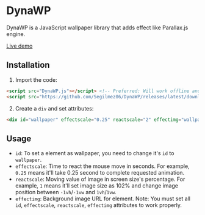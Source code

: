 # DynaWP

DynaWP is a JavaScript wallpaper library that adds effect like Parallax.js engine.

[Live demo](https://segilmez06.github.io/DynaWP/index.html)

## Installation

1) Import the code:
```html
<script src="DynaWP.js"></script> <!-- Preferred: Will work offline and much faster --->
<script src="https://github.com/Segilmez06/DynaWP/releases/latest/download/DynaWP.js"></script>
```

2) Create a `div` and set attributes:
```html
<div id="wallpaper" effectscale="0.25" reactscale="2" effectimg="wallpaper.webp"></div>
```

## Usage
* `id`: To set a element as wallpaper, you need to change it's `id` to `wallpaper`.
* `effectscale`: Time to react the mouse move in seconds. For example, `0.25` means it'll take 0.25 second to complete requested animation.
* `reactscale`: Moving value of image in screen size's percentage. For example, `1` means it'll set image size as 102% and change image position between `-1vh`/`-1vw` and `1vh`/`1vw`.
* `effectimg`: Background image URL for element.
Note: You must set all `id`, `effectscale`, `reactscale`, `effectimg` attributes to work properly.

